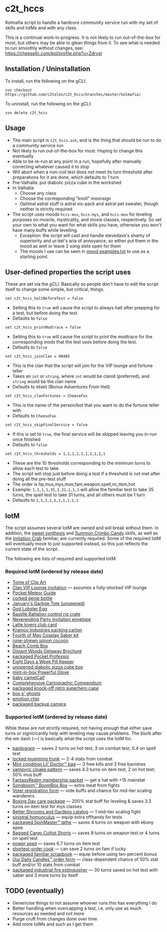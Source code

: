 # c2t_hccs

Kolmafia script to handle a hardcore community service run with my set of skills and IotMs and with any class.

This is a continual work-in-progress. It is not likely to run out-of-the-box for most, but others may be able to glean things from it. To see what is needed to run smoothly without changes, see: https://cheesellc.com/kol/profile.php?u=Zdrvst

## Installation / Uninstallation

To install, run the following on the gCLI:

`svn checkout https://github.com/c2talon/c2t_hccs/branches/master/kolmafia/`

To uninstall, run the following on the gCLI:

`svn delete c2t_hccs`

## Usage

* The main script is `c2t_hccs.ash`, and is the thing that should be run to do a community service run
* Not likely to run out-of-the-box for most. Hoping to change this eventually
* Able to be re-run at any point in a run, hopefully after manually correcting whatever caused it to stop
* Will abort when a non-coil test does not meet its turn threshold after preparations for it are done, which defaults to 1 turn
* Pre-Valhalla: put diabolic pizza cube in the workshed
* In Valhalla:
    - Choose any class
    - Choose the corresponding "knoll" moonsign
    - Optimal astral stuff is astral six-pack and astral pet sweater, though neither is strictly required
* The script uses moods `hccs-mus`, `hccs-mys`, and `hccs-mox` for leveling purposes on muscle, mysticality, and moxie classes, respectively. So set your own to what you want for what skills you have, otherwise you won't have many buffs while levelling.
    - Exception: the script will cast and handle stevedave's shanty of superiority and ur-kel's aria of annoyance, so either put them in the mood as well or leave 2 song slots open for them
    - The moods I use can be seen in [mood examples.txt](https://github.com/c2talon/c2t_hccs/blob/master/mood%20examples.txt) to use as a starting point.

## User-defined properties the script uses

These are set via the gCLI. Basically so people don't have to edit the script itself to change some simple, but critical, things.

`set c2t_hccs_haltBeforeTest = false`
* Setting this to `true` will cause the script to always halt after prepping for a test, but before doing the test.
* Defaults to `false`

`set c2t_hccs_printModtrace = false`
* Setting this to `true` will cause the script to print the modtrace for the corresponding mods that the test uses before doing the test.
* Defaults to `false`

`set c2t_hccs_joinClan = 90485`
* This is the clan that the script will join for the VIP lounge and fortune teller
* Takes an `int` or `string`, where `int` would be clanid (preferred), and `string` would be the clan name
* Defaults to `90485` (Bonus Adventures From Hell)

`set c2t_hccs_clanFortunes = CheeseFax`
* This is the name of the person/bot that you want to do the fortune teller with
* Defaults to `CheeseFax`

`set c2t_hccs_skipFinalService = false`
* If this is set to `true`, the final service will be skipped leaving you in-run once finished
* Defaults to `false`

`set c2t_hccs_thresholds = 1,1,1,1,1,1,1,1,1,1`
* These are the 10 thresholds corresponding to the minimum turns to allow each test to take
* The script will stop just before doing a test if a threshold is not met after doing all the pre-test stuff
* The order is hp,mus,mys,mox,fam,weapon,spell,nc,item,hot
* Example: `1,1,1,1,35,1,31,1,1,1` will allow the familiar test to take 35 turns, the spell test to take 31 turns, and all others must be 1 turn
* Defaults to `1,1,1,1,1,1,1,1,1,1`

## IotM

The script assumes several IotM are owned and will break without them. In addition, the [sweet synthesis](https://kol.coldfront.net/thekolwiki/index.php/Sweet_Synthesis) and [Summon Crimbo Candy](https://kol.coldfront.net/thekolwiki/index.php/Summon_Crimbo_Candy) skills, as well as the [Imitation Crab](https://kol.coldfront.net/thekolwiki/index.php/Imitation_Crab) familiar, are currently required. Some of the required IotM will eventually move to just supported instead, so this just reflects the current state of the script.

The following are lists of required and supported IotM:

### Required IotM (ordered by release date)
* [Tome of Clip Art](https://kol.coldfront.net/thekolwiki/index.php/Tome_of_Clip_Art)
* [Clan VIP Lounge invitation](https://kol.coldfront.net/thekolwiki/index.php/Clan_VIP_Lounge_invitation) &mdash; assumes a fully-stocked VIP lounge
* [Pocket Meteor Guide](https://kol.coldfront.net/thekolwiki/index.php/Pocket_Meteor_Guide)
* [corked genie bottle](https://kol.coldfront.net/thekolwiki/index.php/Corked_genie_bottle)
* [January's Garbge Tote (unopened)](https://kol.coldfront.net/thekolwiki/index.php/January%27s_Garbage_Tote_(unopened))
* [God Lobster Egg](https://kol.coldfront.net/thekolwiki/index.php/God_Lobster_Egg)
* [Bastille Battalion control rig crate](https://kol.coldfront.net/thekolwiki/index.php/Bastille_Battalion_control_rig_crate)
* [Neverending Party invitation envelope](https://kol.coldfront.net/thekolwiki/index.php/Neverending_Party_invitation_envelope)
* [Latte lovers club card](https://kol.coldfront.net/thekolwiki/index.php/Latte_lovers_club_card)
* [Kramco Industries packing carton](https://kol.coldfront.net/thekolwiki/index.php/Kramco_Industries_packing_carton)
* [Fourth of May Cosplay Saber kit](https://kol.coldfront.net/thekolwiki/index.php/Fourth_of_May_Cosplay_Saber_Kit)
* [rune-strewn spoon cocoon](https://kol.coldfront.net/thekolwiki/index.php/Rune-strewn_spoon_cocoon)
* [Beach Comb Box](https://kol.coldfront.net/thekolwiki/index.php/Beach_Comb_Box)
* [Distant Woods Getaway Brochure](https://kol.coldfront.net/thekolwiki/index.php/Distant_Woods_Getaway_Brochure)
* [packaged Pocket Professor](https://kol.coldfront.net/thekolwiki/index.php/Packaged_Pocket_Professor)
* [Eight Days a Week Pill Keeper](https://kol.coldfront.net/thekolwiki/index.php/Unopened_Eight_Days_a_Week_Pill_Keeper)
* [unopened diabolic pizza cube box](https://kol.coldfront.net/thekolwiki/index.php/Unopened_diabolic_pizza_cube_box)
* [mint-in-box Powerful Glove](https://kol.coldfront.net/thekolwiki/index.php/Mint-in-box_Powerful_Glove)
* [baby camelCalf](https://kol.coldfront.net/thekolwiki/index.php/Baby_camelCalf)
* [Comprehensive Cartographic Compendium](https://kol.coldfront.net/thekolwiki/index.php/Comprehensive_Cartographic_Compendium)
* [packaged knock-off retro superhero cape](https://kol.coldfront.net/thekolwiki/index.php/Packaged_knock-off_retro_superhero_cape)
* [box o' ghosts](https://kol.coldfront.net/thekolwiki/index.php/Box_o%27_ghosts)
* [emotion chip](https://kol.coldfront.net/thekolwiki/index.php/Emotion_chip)
* [packaged backup camera](https://kol.coldfront.net/thekolwiki/index.php/Packaged_backup_camera)

### Supported IotM (ordered by release date)

While these are not strictly required, not having enough that either save turns or signicicantly help with leveling may cause problems. The blurb after the em dash (&mdash;) is basically what the script uses the IotM for.

* [pantogram](https://kol.coldfront.net/thekolwiki/index.php/Pantogram) &mdash; saves 2 turns on hot test, 3 on combat test, 0.4 on spell test
* [locked mumming trunk](https://kol.coldfront.net/thekolwiki/index.php/Locked_mumming_trunk) &mdash; 2-4 stats from combat
* [Mint condition Lil' Doctor&trade; bag](https://kol.coldfront.net/thekolwiki/index.php/Mint_condition_Lil%27_Doctor%E2%84%A2_bag) &mdash; 3 free kills and 3 free banishes
* [vampyric cloake pattern](https://kol.coldfront.net/thekolwiki/index.php/Vampyric_cloake_pattern) &mdash; saves 4.3 turns on item test, 2 on hot test; 50% mus buff
* [FantasyRealm membership packet](https://kol.coldfront.net/thekolwiki/index.php/FantasyRealm_membership_packet) &mdash; get a hat with +15 mainstat
* [Songboom&trade; BoomBox Box](https://kol.coldfront.net/thekolwiki/index.php/SongBoom%E2%84%A2_BoomBox_Box) &mdash; extra meat from fights
* [Voter registration form](https://kol.coldfront.net/thekolwiki/index.php/Voter_registration_form) &mdash; vote buffs and chance for mid-tier scaling wanderers
* [Boxing Day care package](https://kol.coldfront.net/thekolwiki/index.php/Boxing_Day_care_package) &mdash; 200% stat buff for leveling & saves 3.3 turns on item test for mys classes
* [Better Shrooms and Gardens catalog](https://kol.coldfront.net/thekolwiki/index.php/Better_Shrooms_and_Gardens_catalog) &mdash; 1 mid-tier scaling fight
* [sinistral homunculus](https://kol.coldfront.net/thekolwiki/index.php/Sinistral_homunculus) &mdash; equip extra offhands for tests
* [packaged SpinMaster&trade; lathe](https://kol.coldfront.net/thekolwiki/index.php/Packaged_SpinMaster%E2%84%A2_lathe) &mdash; saves 4 turns on weapon with ebony epee
* [Bagged Cargo Cultist Shorts](https://kol.coldfront.net/thekolwiki/index.php/Bagged_Cargo_Cultist_Shorts) &mdash; saves 8 turns on weapon test or 4 turns on spell test
* [power seed](https://kol.coldfront.net/thekolwiki/index.php/Power_seed) &mdash; saves 6.7 turns on item test
* [shortest-order cook](https://kol.coldfront.net/thekolwiki/index.php/Shortest-order_cook) &mdash; can save 2 turns on fam if lucky
* [packaged familiar scrapbook](https://kol.coldfront.net/thekolwiki/index.php/Packaged_familiar_scrapbook) &mdash; equip before using ten-percent bonus
* [Our Daily Candles&trade; order form](https://kol.coldfront.net/thekolwiki/index.php/Our_Daily_Candles%E2%84%A2_order_form) &mdash; class-dependent chance of 50% stat buff and/or 10 stats from combat
* [packaged industrial fire extinguisher](https://kol.coldfront.net/thekolwiki/index.php/Packaged_industrial_fire_extinguisher) &mdash; 30 turns saved on hot test with saber and 3 more turns by itself

## TODO (eventually)

* Genericise things to not assume whoever runs this has everything I do
* Better handling when overcapping a test, i.e. only use as much resources as needed and not more
* Purge cruft from changes done over time
* Add more IotMs and such as I get them

